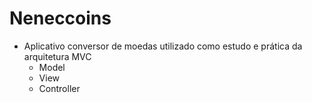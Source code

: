 # Neneccoins

* Aplicativo conversor de moedas utilizado como estudo e prática da arquitetura MVC 
  - Model
  - View 
  - Controller
